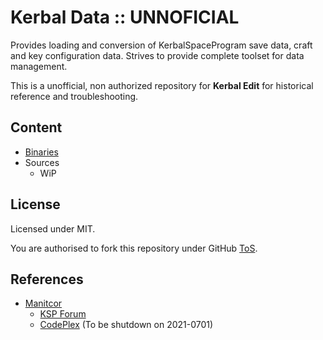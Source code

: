 # Kerbal Data :: UNNOFICIAL

Provides loading and conversion of KerbalSpaceProgram save data, craft and key configuration data. Strives to provide complete toolset for data management.

This is a unofficial, non authorized repository for **Kerbal Edit** for historical reference and troubleshooting.


## Content
* [Binaries](https://github.com/net-lisias-ksph/kerbaldata/tree/Archive)
* Sources
	+ WiP


## License

Licensed under MIT.

You are authorised to fork this repository under GitHub [ToS](https://help.github.com/articles/github-terms-of-service/).


## References

* [Manitcor](https://forum.kerbalspaceprogram.com/index.php?/profile/19570-manitcor/)
	+ [KSP Forum](https://forum.kerbalspaceprogram.com/index.php?/topic/22751-*)
	+ [CodePlex](https://archive.codeplex.com/?p=kerbaldata) (To be shutdown on 2021-0701)
